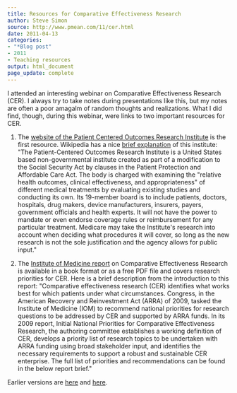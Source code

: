 ```yaml
---
title: Resources for Comparative Effectiveness Research
author: Steve Simon
source: http://www.pmean.com/11/cer.html
date: 2011-04-13
categories:
- "*Blog post"
- 2011
- Teaching resources
output: html_document
page_update: complete
---
```


I attended an interesting webinar on Comparative Effectiveness Research (CER). I always try to take notes during presentations like this, but my notes are often a poor amagalm of random thoughts and realizations. What I did find, though, during this webinar, were links to two important resources for CER.

<!---More--->

1. The [website of the Patient Centered Outcomes Research Institute][pco1] is the first resource. Wikipedia has a nice [brief explanation][wik1] of this institute: "The Patient-Centered Outcomes Research Institute is a United States based non-governmental institute created as part of a modification to the Social Security Act by clauses in the Patient Protection and Affordable Care Act. The body is charged with examining the "relative health outcomes, clinical effectiveness, and appropriateness" of different medical treatments by evaluating existing studies and conducting its own. Its 19-member board is to include patients, doctors, hospitals, drug makers, device manufacturers, insurers, payers, government officials and health experts. It will not have the power to mandate or even endorse coverage rules or reimbursement for any particular treatment. Medicare may take the Institute's research into account when deciding what procedures it will cover, so long as the new research is not the sole justification and the agency allows for public input."

2. The [Institute of Medicine report][iom1] on Comparative Effectiveness Research is available in a book format or as a free PDF file and covers research priorities for CER. Here is a brief description from the introduction to this report: "Comparative effectiveness research (CER) identifies what works best for which patients under what circumstances. Congress, in the American Recovery and Reinvestment Act (ARRA) of 2009, tasked the Institute of Medicine (IOM) to recommend national priorities for research questions to be addressed by CER and supported by ARRA funds. In its 2009 report, Initial National Priorities for Comparative Effectiveness Research, the authoring committee establishes a working definition of CER, develops a priority list of research topics to be undertaken with ARRA funding using broad stakeholder input, and identifies the necessary requirements to support a robust and sustainable CER enterprise. The full list of priorities and recommendations can be found in the below report brief."

Earlier versions are [here][sim1] and [here][sim2].

[sim1]: http://www.pmean.com/11/cer.html
[sim2]: http://new.pmean.com/cer/

[iom1]: https://www.ncbi.nlm.nih.gov/books/NBK64787/
[pco1]: https://www.pcori.org/
[wik1]: http://en.wikipedia.org/wiki/Patient-Centered_Outcomes_Research_Institute

